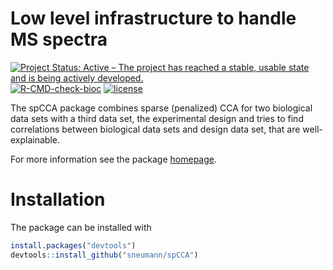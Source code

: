 # Low level infrastructure to handle MS spectra

[![Project Status: Active – The project has reached a stable, usable state and is being actively developed.](https://www.repostatus.org/badges/latest/active.svg)](https://www.repostatus.org/#active)
[![R-CMD-check-bioc](https://github.com/sneumann/spCCA/workflows/R-CMD-check-bioc/badge.svg)](https://github.com/sneumann/spCCA/actions?query=workflow%3AR-CMD-check-bioc)
[![license](https://img.shields.io/badge/license-Artistic--2.0-brightgreen.svg)](https://opensource.org/licenses/Artistic-2.0)

The spCCA package combines sparse (penalized) CCA for two biological data sets 
  with a third data set, the experimental design and tries to find correlations 
  between biological data sets and design data set, that are well-explainable.

For more information see the package
[homepage](https://sneumann.github.io/spCCA/).


# Installation

The package can be installed with

```r
install.packages("devtools")
devtools::install_github("sneumann/spCCA")
```

